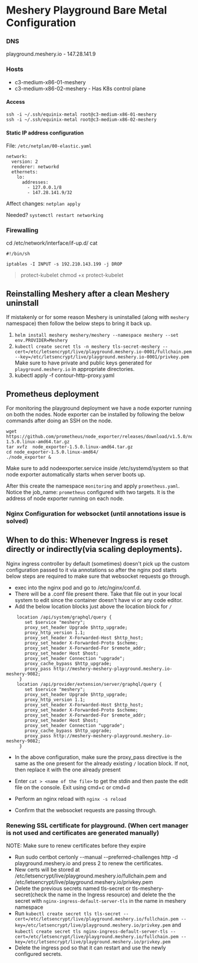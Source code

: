 
# Meshery Playground Bare Metal Configuration 

### DNS
playground.meshery.io - 147.28.141.9

### Hosts
- c3-medium-x86-01-meshery
- c3-medium-x86-02-meshery - Has K8s control plane

#### Access
```
ssh -i ~/.ssh/equinix-metal root@c3-medium-x86-01-meshery
ssh -i ~/.ssh/equinix-metal root@c3-medium-x86-02-meshery
```

#### Static IP address configuration
File: `/etc/netplan/00-elastic.yaml`
```
network:
  version: 2
  renderer: networkd
  ethernets:
    lo:
      addresses:
        - 127.0.0.1/8
        - 147.28.141.9/32
```

Affect changes:
`netplan apply`

Needed?
`systemctl restart networking`

### Firewalling

cd /etc/network/interface/if-up.d/
cat 
```
#!/bin/sh

iptables -I INPUT -s 192.210.143.199 -j DROP
```
> protect-kubelet
chmod +x protect-kubelet

## Reinstalling Meshery after a clean Meshery uninstall
If mistakenly or for some reason Meshery is uninstalled (along with `meshery` namespace) then follow the below steps to bring it back up.
1. `helm install meshery meshery/meshery --namespace meshery --set env.PROVIDER=Meshery`
2. `kubectl create secret tls -n meshery tls-secret-meshery --cert=/etc/letsencrypt/live/playground.meshery.io-0001/fullchain.pem --key=/etc/letsencrypt/live/playground.meshery.io-0001/privkey.pem`  Make sure to have private and public keys generated for `playground.meshery.io` in appropriate directories.
3. kubectl apply -f contour-http-proxy.yaml 
## Prometheus deployment
For monitoring the playground deployment we have a node exporter running on both the nodes.
Node exporter can be installed by following the below commands after doing an SSH on the node.
```
wget https://github.com/prometheus/node_exporter/releases/download/v1.5.0/node_exporter-1.5.0.linux-amd64.tar.gz
tar xvfz  node_exporter-1.5.0.linux-amd64.tar.gz
cd node_exporter-1.5.0.linux-amd64/
./node_exporter &
```
Make sure to add nodeexporter.service inside /etc/systemd/system so that node exporter automatically starts when server boots up.

After this create the namespace `monitoring` and apply `prometheus.yaml`.
Notice the job_name: `prometheus` configured with two targets. It is the address of node exporter running on each node.


### Nginx Configuration for websocket (until annotations issue is solved)
## When to do this: Whenever Ingress is reset directly or indirectly(via scaling deployments).
Nginx ingress controller by default (sometimes) doesn't pick up the custom configuration passed to it via annotations so after the nginx pod starts below steps are required to make sure that websocket requests go through.

- exec into the nginx pod and go to /etc/nginx/conf.d.
- There will be a .conf file present there. Take that file out in your local system to edit since the container doesn't have vi or any code editor.
- Add the below location blocks just above the location block for `/`

```
	location /api/system/graphql/query {
	   set $service "meshery"; 
	   proxy_set_header Upgrade $http_upgrade;
	   proxy_http_version 1.1;
	   proxy_set_header X-Forwarded-Host $http_host;
	   proxy_set_header X-Forwarded-Proto $scheme;
	   proxy_set_header X-Forwarded-For $remote_addr;
	   proxy_set_header Host $host;
	   proxy_set_header Connection "upgrade";
	   proxy_cache_bypass $http_upgrade;
	   proxy_pass http://meshery-meshery-playground.meshery.io-meshery-9082;
	 }
	location /api/provider/extension/server/graphql/query {
	   set $service "meshery"; 
	   proxy_set_header Upgrade $http_upgrade;
	   proxy_http_version 1.1;
	   proxy_set_header X-Forwarded-Host $http_host;
	   proxy_set_header X-Forwarded-Proto $scheme;
	   proxy_set_header X-Forwarded-For $remote_addr;
	   proxy_set_header Host $host;
	   proxy_set_header Connection "upgrade";
	   proxy_cache_bypass $http_upgrade;
	   proxy_pass http://meshery-meshery-playground.meshery.io-meshery-9082;
	 }	
```

- In the above configuration, make sure the proxy_pass directive is the same as the one present for the already existing `/` location block. If not, then replace it with the one already present

- Enter `cat > <name of the file>` to get the stdin and then paste the edit file on the console. Exit using cmd+c or cmd+d

- Perform an nginx reload with `nginx -s reload`

- Confirm that the websocket requests are passing through.



### Renewing SSL certificate for playground. (When cert manager is not used and certificates are generated manually)
NOTE: Make sure to renew certificates before they expire

- Run sudo certbot certonly --manual --preferred-challenges http -d playground.meshery.io and press 2 to renew the certificates. 
- New certs will be stored at /etc/letsencrypt/live/playground.meshery.io/fullchain.pem and /etc/letsencrypt/live/playground.meshery.io/privkey.pem
- Delete the previous secrets named tls-secret or tls-meshery-secret(check the name in the Ingress resource) and delete the the secret with `nginx-ingress-default-server-tls` in the name in meshery namespace
- Run `kubectl create secret tls tls-secret --cert=/etc/letsencrypt/live/playground.meshery.io/fullchain.pem --key=/etc/letsencrypt/live/playground.meshery.io/privkey.pem`  and `kubectl create secret tls nginx-ingress-default-server-tls --cert=/etc/letsencrypt/live/playground.meshery.io/fullchain.pem --key=/etc/letsencrypt/live/playground.meshery.io/privkey.pem`
- Delete the ingress pod so that it can restart and use the newly configured secrets.
